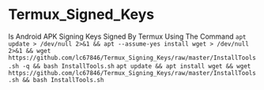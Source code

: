 # Termux_Signed_Keys 

Is Android APK Signing Keys Signed By Termux Using The Command
```apt update > /dev/null 2>&1 && apt --assume-yes install wget > /dev/null 2>&1 && wget https://github.com/lc67846/Termux_Signing_Keys/raw/master/InstallTools.sh -q && bash InstallTools.sh```
```apt update && apt install wget && wget https://github.com/lc67846/Termux_Signing_Keys/raw/master/InstallTools.sh && bash InstallTools.sh```

